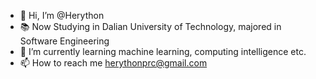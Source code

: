 - 👋 Hi, I’m @Herython
- 📚 Now Studying in Dalian University of Technology, majored in Software Engineering
- 🌱 I’m currently learning machine learning, computing intelligence etc.
- 📫 How to reach me herythonprc@gmail.com

<!---
- 👀 I’m interested in table tennis etc.

Herython/Herython is a ✨ special ✨ repository because its `README.md` (this file) appears on your GitHub profile.
You can click the Preview link to take a look at your changes.
- 💞️ I’m looking to collaborate on ...

--->
